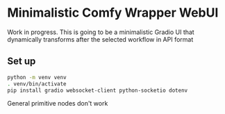 # Minimalistic Comfy Wrapper WebUI

Work in progress. This is going to be a minimalistic Gradio UI that dynamically transforms after the selected workflow in API format

## Set up

```sh
python -m venv venv
. venv/bin/activate
pip install gradio websocket-client python-socketio dotenv

```

General primitive nodes don't work
